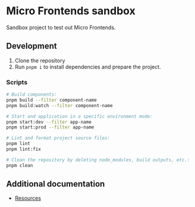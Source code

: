 # Micro Frontends sandbox

Sandbox project to test out Micro Frontends.

## Development

1. Clone the repository
2. Run `pnpm i` to install dependencies and prepare the project.

### Scripts

```sh
# Build components:
pnpm build --filter component-name
pnpm build:watch --filter component-name

# Start and application in a specific environment mode:
pnpm start:dev --filter app-name
pnpm start:prod --filter app-name

# Lint and format project source files:
pnpm lint
pnpm lint:fix

# Clean the repository by deleting node_modules, build outputs, etc.:
pnpm clean
```

## Additional documentation

- [Resources](./docs/resources.md)
